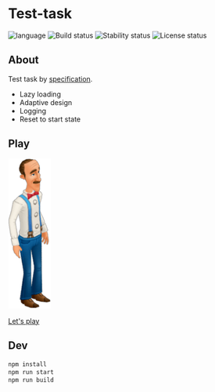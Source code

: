# Test-task #

![language](https://img.shields.io/badge/code-es6-green.svg)
![Build status](https://img.shields.io/badge/build-passing-green.svg)
![Stability status](https://img.shields.io/badge/stability-stable-green.svg)
![License status](https://img.shields.io/badge/license-Beerware-green.svg)


About
------------
Test task by [specification](https://drive.google.com/file/d/17Dl4rjo0l2D83olU1yYjUTQuVUeVgrHW/view).

- Lazy loading
- Adaptive design
- Logging
- Reset to start state


Play
------------
[![](https://github.com/fire888/test-playrix/blob/master/src/assets/austin.png)](http://js.otrisovano.ru/tests/210224_playrixTest/01/)  

[Let's play](http://js.otrisovano.ru/tests/210224_playrixTest/01/)


Dev
------------
```
npm install
npm run start
npm run build
```



